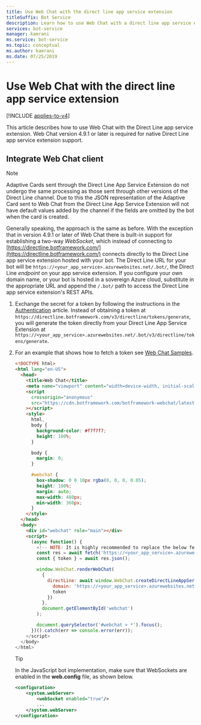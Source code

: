 ```yaml
---
title: Use Web Chat with the direct line app service extension
titleSuffix: Bot Service
description: Learn how to use Web Chat with a direct line app service extension. View code that shows how to set up a direct line URL for a bot and obtain a token.
services: bot-service
manager: kamrani
ms.service: bot-service
ms.topic: conceptual
ms.author: kamrani
ms.date: 07/25/2019
---
```


# Use Web Chat with the direct line app service extension

[!INCLUDE [applies-to-v4](includes/applies-to-v4-current.md)]

This article describes how to use Web Chat with the Direct Line app service extension. Web Chat version 4.9.1 or later is required for native Direct Line app service extension support.

## Integrate Web Chat client

> [!NOTE]
> Adaptive Cards sent through the Direct Line App Service Extension do not undergo the same processing as those sent through other versions of the Direct Line channel. Due to this the JSON representation of the Adaptive Card sent to Web Chat from the Direct Line App Service Extension will not have default values added by the channel if the fields are omitted by the bot when the card is created.

Generally speaking, the approach is the same as before. With the exception that in version 4.9.1 or later of Web Chat there is built-in support for establishing a two-way _WebSocket_, which instead of connecting to [https://directline.botframework.com/](https://directline.botframework.com/) connects directly to the Direct Line app service extension hosted with your bot.
The Direct Line URL for your bot will be `https://<your_app_service>.azurewebsites.net/.bot/`, the Direct Line _endpoint_ on your app service extension.
If you configure your own domain name, or your bot is hosted in a sovereign Azure cloud, substitute in the appropriate URL and append the `/.bot/` path to access the Direct Line app service extension's REST APIs.

1. Exchange the secret for a token by following the instructions in the [Authentication](/azure/bot-service/rest-api/bot-framework-rest-direct-line-3-0-authentication?view=azure-bot-service-4.0&preserve-view=true) article. Instead of obtaining a token at `https://directline.botframework.com/v3/directline/tokens/generate`, you will generate the token directly from your Direct Line App Service Extension at  `https://<your_app_service>.azurewebsites.net/.bot/v3/directline/tokens/generate`.

1. For an example that shows how to fetch a token see [Web Chat Samples](https://github.com/microsoft/BotFramework-WebChat/tree/master/samples/01.getting-started/i.protocol-direct-line-app-service-extension).

    ```html
    <!DOCTYPE html>
    <html lang="en-US">
      <head>
        <title>Web Chat</title>
        <meta name="viewport" content="width=device-width, initial-scale=1.0" />
        <script
          crossorigin="anonymous"
          src="https://cdn.botframework.com/botframework-webchat/latest/webchat-minimal.js"
        ></script>
        <style>
          html,
          body {
            background-color: #f7f7f7;
            height: 100%;
          }
    
          body {
            margin: 0;
          }
    
          #webchat {
            box-shadow: 0 0 10px rgba(0, 0, 0, 0.05);
            height: 100%;
            margin: auto;
            max-width: 480px;
            min-width: 360px;
          }
        </style>
      </head>
      <body>
        <div id="webchat" role="main"></div>
        <script>
          (async function() {
            <!-- NOTE: It is highly recommended to replace the below fetch with a call to your own token service as described in step 2 above, and to avoid exposing your channel secret in client side code. -->
            const res = await fetch('https://<your_app_service>.azurewebsites.net/.bot/v3/directline/tokens/generate', { method: 'POST', headers:{'Authorization':'Bearer ' + '<Your Bot's Direct Line channel secret>'}});
            const { token } = await res.json();
    
            window.WebChat.renderWebChat(
              {
                directLine: await window.WebChat.createDirectLineAppServiceExtension({
                  domain: 'https://<your_app_service>.azurewebsites.net/.bot/v3/directline',
                  token
                })
              },
              document.getElementById('webchat')
            );
    
            document.querySelector('#webchat > *').focus();
          })().catch(err => console.error(err));
        </script>
      </body>
    </html>
    ```

    > [!TIP]
    > In the JavaScript bot implementation, make sure that WebSockets are enabled in the **web.config** file, as shown below.

    ```xml
    <configuration>
        <system.webServer>
            <webSocket enabled="true"/>
            ...
        </system.webServer>
    </configuration>
    ```
